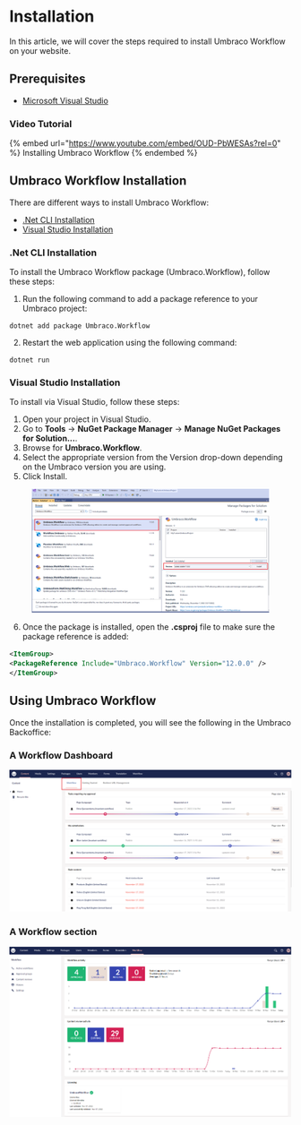 # Installation

In this article, we will cover the steps required to install Umbraco Workflow on your website.

## Prerequisites

* [Microsoft Visual Studio](https://visualstudio.microsoft.com/)

### Video Tutorial

{% embed url="https://www.youtube.com/embed/OUD-PbWESAs?rel=0" %}
Installing Umbraco Workflow
{% endembed %}

## Umbraco Workflow Installation

There are different ways to install Umbraco Workflow:

* [.Net CLI Installation](installing-workflow.md#net-cli-installation)
* [Visual Studio Installation](installing-workflow.md#visual-studio-installation)

### .Net CLI Installation

To install the Umbraco Workflow package (Umbraco.Workflow), follow these steps:

1.  Run the following command to add a package reference to your Umbraco project:

```
dotnet add package Umbraco.Workflow
```

2.  Restart the web application using the following command:

```
dotnet run
```

### Visual Studio Installation

To install via Visual Studio, follow these steps:

1. Open your project in Visual Studio.
2. Go to **Tools** -> **NuGet Package Manager** -> **Manage NuGet Packages for Solution...**.
3. Browse for **Umbraco.Workflow**.
4. Select the appropriate version from the Version drop-down depending on the Umbraco version you are using.
5. Click Install.

<figure><img src="../../10/umbraco-workflow/images/VS_Installation.png" alt=""><figcaption></figcaption></figure>

6. Once the package is installed, open the **.csproj** file to make sure the package reference is added:

```xml
<ItemGroup>
<PackageReference Include="Umbraco.Workflow" Version="12.0.0" />
</ItemGroup>
```

## Using Umbraco Workflow

Once the installation is completed, you will see the following in the Umbraco Backoffice:

### A Workflow Dashboard

![Workflow dashboard](getting-started/images/WorkflowDashboard-ContentSection.png)

### A Workflow section

![Workflow section](images/workflow-section.png)
